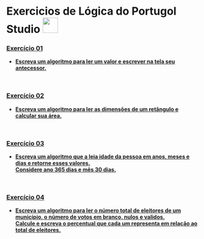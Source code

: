# Exercicios de Lógica do Portugol Studio <img height="40" width="40" src="https://user-images.githubusercontent.com/54821932/135734552-aa00d62e-973b-4280-8017-c2ecc13e3692.png"/>
<h3><a href="https://github.com/MarinhoCM/Others/blob/main/Exercicios_logica/Exec1_antecessor.por"><strong>Exercício 01</strong></h3>
<ul>
  <li><strong>Escreva um algoritmo para ler um valor e escrever na tela seu antecessor.</strong></li>
</ul><br>
<h3><a href="https://github.com/MarinhoCM/Others/blob/main/Exercicios_logica/Exec2_areaRetangulo.por"><strong>Exercício 02</strong></h3>
<ul>
  <li><strong>Escreva um algoritmo para ler as dimensões de um retângulo e calcular sua área.</strong></li>
</ul><br>
<h3><a href="https://github.com/MarinhoCM/Others/blob/main/Exercicios_logica/Exec3_calculaIdade.por"><strong>Exercício 03</strong></h3>
<ul>
  <li><strong>Escreva um algoritmo que a leia idade da pessoa em anos, meses e dias e retorne esses valores.<br>Considere ano 365 dias e mês 30 dias.</strong></li>
</ul><br>
<h3><a href="https://github.com/MarinhoCM/Others/blob/main/Exercicios_logica/Exec4_CalculaVotos.por"><strong>Exercício 04</strong></h3>
<ul>
  <li><strong>Escreva um algoritmo para ler o número total de eleitores de um município, o número de votos em branco, nulos e validos.
    <br>Calcule e escreva o percentual que cada um representa em relação ao total de eleitores.</strong></li>
</ul><br>
